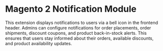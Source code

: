 # Magento 2 Notification Module
This extension displays notifications to users via a bell icon in the frontend header. Admins can configure notifications for order placements, order shipments, discount coupons, and product back-in-stock alerts. This ensures that users stay informed about their orders, available discounts, and product availability updates.
